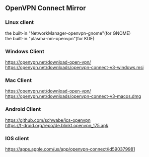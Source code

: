 ## OpenVPN Connect Mirror

### Linux client  
the built-in "NetworkManager-openvpn-gnome"(for GNOME)  
the built-in "plasma-nm-openvpn"(for KDE)

### Windows Client
https://openvpn.net/download-open-vpn/  
https://openvpn.net/downloads/openvpn-connect-v3-windows.msi

### Mac Client
https://openvpn.net/download-open-vpn/  
https://openvpn.net/downloads/openvpn-connect-v3-macos.dmg

### Android Client
https://github.com/schwabe/ics-openvpn  
https://f-droid.org/repo/de.blinkt.openvpn_175.apk  

### IOS client
https://apps.apple.com/us/app/openvpn-connect/id590379981
